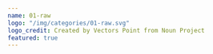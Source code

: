 ```yaml
---
name: 01-raw
logo: "/img/categories/01-raw.svg"
logo_credit: Created by Vectors Point from Noun Project
featured: true
---
```


